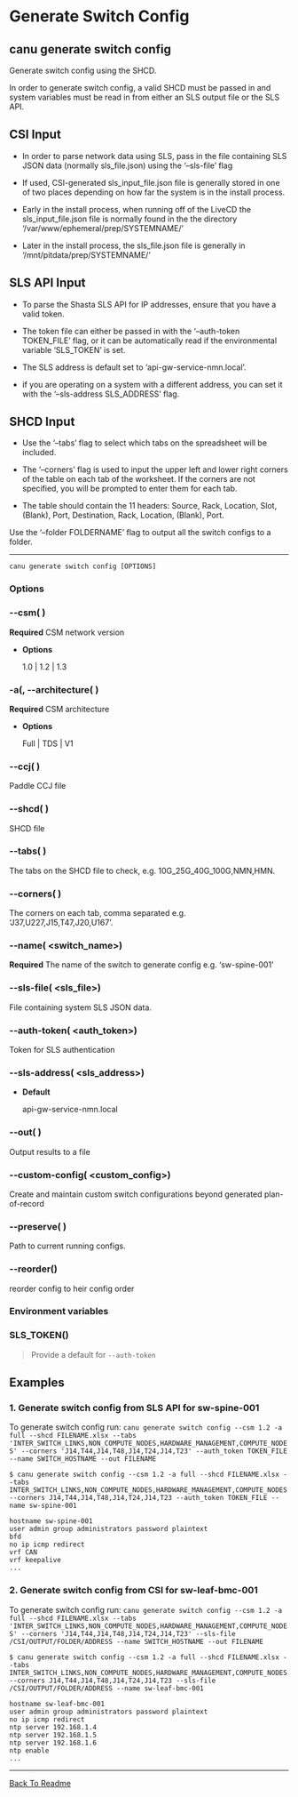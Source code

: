 # Generate Switch Config

## canu generate switch config

Generate switch config using the SHCD.

In order to generate switch config, a valid SHCD must be passed in and system variables must be read in from either
an SLS output file or the SLS API.

## CSI Input


* In order to parse network data using SLS, pass in the file containing SLS JSON data (normally sls_file.json) using the ‘–sls-file’ flag


* If used, CSI-generated sls_input_file.json file is generally stored in one of two places depending on how far the system is in the install process.


* Early in the install process, when running off of the LiveCD the sls_input_file.json file is normally found in the the directory ‘/var/www/ephemeral/prep/SYSTEMNAME/’


* Later in the install process, the sls_file.json file is generally in ‘/mnt/pitdata/prep/SYSTEMNAME/’

## SLS API Input


* To parse the Shasta SLS API for IP addresses, ensure that you have a valid token.


* The token file can either be passed in with the ‘–auth-token TOKEN_FILE’ flag, or it can be automatically read if the environmental variable ‘SLS_TOKEN’ is set.


* The SLS address is default set to ‘api-gw-service-nmn.local’.


* if you are operating on a system with a different address, you can set it with the ‘–sls-address SLS_ADDRESS’ flag.

## SHCD Input


* Use the ‘–tabs’ flag to select which tabs on the spreadsheet will be included.


* The ‘–corners’ flag is used to input the upper left and lower right corners of the table on each tab of the worksheet. If the corners are not specified, you will be prompted to enter them for each tab.


* The table should contain the 11 headers: Source, Rack, Location, Slot, (Blank), Port, Destination, Rack, Location, (Blank), Port.

Use the ‘–folder FOLDERNAME’ flag to output all the switch configs to a folder.


---

```
canu generate switch config [OPTIONS]
```

### Options


### --csm( <csm>)
**Required** CSM network version


* **Options**

    1.0 | 1.2 | 1.3



### -a(, --architecture( <architecture>)
**Required** CSM architecture


* **Options**

    Full | TDS | V1



### --ccj( <ccj>)
Paddle CCJ file


### --shcd( <shcd>)
SHCD file


### --tabs( <tabs>)
The tabs on the SHCD file to check, e.g. 10G_25G_40G_100G,NMN,HMN.


### --corners( <corners>)
The corners on each tab, comma separated e.g. ‘J37,U227,J15,T47,J20,U167’.


### --name( <switch_name>)
**Required** The name of the switch to generate config e.g. ‘sw-spine-001’


### --sls-file( <sls_file>)
File containing system SLS JSON data.


### --auth-token( <auth_token>)
Token for SLS authentication


### --sls-address( <sls_address>)

* **Default**

    api-gw-service-nmn.local



### --out( <out>)
Output results to a file


### --custom-config( <custom_config>)
Create and maintain custom switch configurations beyond generated plan-of-record


### --preserve( <preserve>)
Path to current running configs.


### --reorder()
reorder config to heir config order

### Environment variables


### SLS_TOKEN()
> Provide a default for `--auth-token`

## Examples

### 1. Generate switch config from SLS API for sw-spine-001

To generate switch config run: `canu generate switch config --csm 1.2 -a full --shcd FILENAME.xlsx --tabs 'INTER_SWITCH_LINKS,NON_COMPUTE_NODES,HARDWARE_MANAGEMENT,COMPUTE_NODES' --corners 'J14,T44,J14,T48,J14,T24,J14,T23' --auth_token TOKEN_FILE --name SWITCH_HOSTNAME --out FILENAME`

```
$ canu generate switch config --csm 1.2 -a full --shcd FILENAME.xlsx --tabs INTER_SWITCH_LINKS,NON_COMPUTE_NODES,HARDWARE_MANAGEMENT,COMPUTE_NODES --corners J14,T44,J14,T48,J14,T24,J14,T23 --auth_token TOKEN_FILE --name sw-spine-001

hostname sw-spine-001
user admin group administrators password plaintext
bfd
no ip icmp redirect
vrf CAN
vrf keepalive
...

```

### 2. Generate switch config from CSI for sw-leaf-bmc-001

To generate switch config run: `canu generate switch config --csm 1.2 -a full --shcd FILENAME.xlsx --tabs 'INTER_SWITCH_LINKS,NON_COMPUTE_NODES,HARDWARE_MANAGEMENT,COMPUTE_NODES' --corners 'J14,T44,J14,T48,J14,T24,J14,T23' --sls-file /CSI/OUTPUT/FOLDER/ADDRESS --name SWITCH_HOSTNAME --out FILENAME`

```
$ canu generate switch config --csm 1.2 -a full --shcd FILENAME.xlsx --tabs INTER_SWITCH_LINKS,NON_COMPUTE_NODES,HARDWARE_MANAGEMENT,COMPUTE_NODES --corners J14,T44,J14,T48,J14,T24,J14,T23 --sls-file /CSI/OUTPUT/FOLDER/ADDRESS --name sw-leaf-bmc-001

hostname sw-leaf-bmc-001
user admin group administrators password plaintext
no ip icmp redirect
ntp server 192.168.1.4
ntp server 192.168.1.5
ntp server 192.168.1.6
ntp enable
...

```


---

<a href="/readme.md">Back To Readme</a><br>
